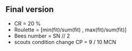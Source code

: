 ## Final version
* CR = 20 %
* Roulette = [min(fit)/sum(fit) , max(fit)/sum(fit)]
* Bees number = SN // 2
* scouts condition change CP = 9 / 10 MCN

